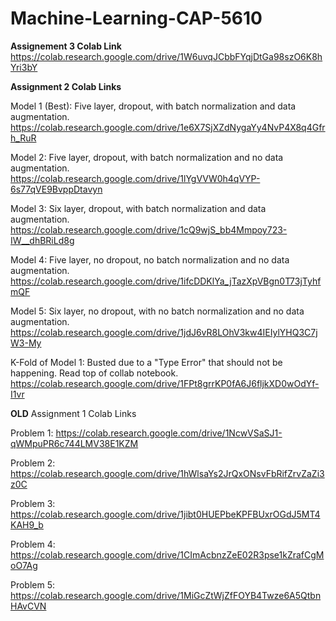 # Machine-Learning-CAP-5610
  
**Assignement 3 Colab Link**  
https://colab.research.google.com/drive/1W6uvqJCbbFYqjDtGa98szO6K8hYri3bY
  
**Assignment 2 Colab Links**

Model 1 (Best): Five layer, dropout, with batch normalization and data augmentation.  
https://colab.research.google.com/drive/1e6X7SjXZdNygaYy4NvP4X8q4Gfrh_RuR

Model 2: Five layer, dropout, with batch normalization and no data augmentation.  
https://colab.research.google.com/drive/1lYgVVW0h4qVYP-6s77qVE9BvppDtavyn

Model 3: Six layer, dropout, with batch normalization and data augmentation.  
https://colab.research.google.com/drive/1cQ9wjS_bb4Mmpoy723-IW__dhBRiLd8g

Model 4: Five layer, no dropout, no batch normalization and no data augmentation.  
https://colab.research.google.com/drive/1ifcDDKlYa_jTazXpVBgn0T73jTyhfmQF

Model 5: Six layer, no dropout, with no batch normalization and no data augmentation.  
https://colab.research.google.com/drive/1jdJ6vR8LOhV3kw4IEIylYHQ3C7jW3-My

K-Fold of Model 1: Busted due to a "Type Error" that should not be happening. Read top of collab notebook.  
https://colab.research.google.com/drive/1FPt8grrKP0fA6J6fljkXD0wOdYf-I1vr


**OLD**
Assignment 1 Colab Links

Problem 1: https://colab.research.google.com/drive/1NcwVSaSJ1-qWMpuPR6c744LMV38E1KZM

Problem 2: https://colab.research.google.com/drive/1hWlsaYs2JrQxONsvFbRifZrvZaZi3z0C

Problem 3: https://colab.research.google.com/drive/1jibt0HUEPbeKPFBUxrOGdJ5MT4KAH9_b

Problem 4: https://colab.research.google.com/drive/1CImAcbnzZeE02R3pse1kZrafCgMoO7Ag

Problem 5: https://colab.research.google.com/drive/1MiGcZtWjZfFOYB4Twze6A5QtbnHAvCVN
